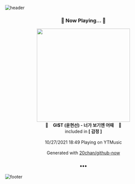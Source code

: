 ![header](https://capsule-render.vercel.app/api?type=wave&height=170&section=header&text=Hi.%20I'm%20SHIFT&fontColor=090707&fontAlignX=45&fontAlignY=65&fontSize=100)

<h3 align="center">🎵 Now Playing... 🎵</h3>
<p align="center">
  <a href="https://music.youtube.com/watch?v=U-4_60kyEl0">
    <img width="300" src="https://lh3.googleusercontent.com/ef6FVgoCNuxSHBLMiaCPm4jg9QcCJTaknJXFQlziiqMCdsN44vc3lm_VvlZ2Q_U1bm_GdTltGdbm6nt5">
  </a>
  <br>
  🎵&nbsp&nbsp&nbsp <b>GI$T (윤현선) - 너가 보기엔 어때</b> &nbsp&nbsp&nbsp🎵
  <br>
  included in <b>[ 감정 ]</b>
  
  <br />
  <br />
  10/27/2021 18:49 Playing on YTMusic
  <br />
  <br />
  Generated with <a href="https://github.com/20chan/github-now">20chan/github-now</a>
</p>

<h3 align="center">•••</h3>

![footer](https://capsule-render.vercel.app/api?type=wave&height=150&section=footer)
